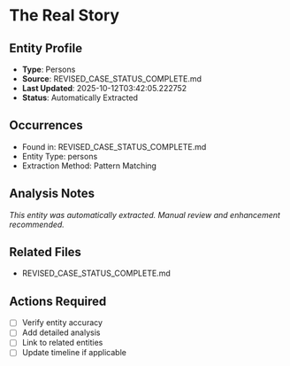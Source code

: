 # The Real Story

## Entity Profile
- **Type**: Persons
- **Source**: REVISED_CASE_STATUS_COMPLETE.md
- **Last Updated**: 2025-10-12T03:42:05.222752
- **Status**: Automatically Extracted

## Occurrences
- Found in: REVISED_CASE_STATUS_COMPLETE.md
- Entity Type: persons
- Extraction Method: Pattern Matching

## Analysis Notes
*This entity was automatically extracted. Manual review and enhancement recommended.*

## Related Files
- REVISED_CASE_STATUS_COMPLETE.md

## Actions Required
- [ ] Verify entity accuracy
- [ ] Add detailed analysis
- [ ] Link to related entities
- [ ] Update timeline if applicable
